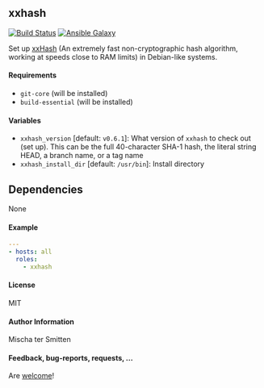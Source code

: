 ## xxhash

[![Build Status](https://travis-ci.org/Oefenweb/ansible-xxhash.svg?branch=master)](https://travis-ci.org/Oefenweb/ansible-xxhash) [![Ansible Galaxy](http://img.shields.io/badge/ansible--galaxy-xxhash-blue.svg)](https://galaxy.ansible.com/tersmitten/xxhash)

Set up [xxHash](http://www.xxhash.com/) (An extremely fast non-cryptographic hash algorithm, working at speeds close to RAM limits) in Debian-like systems.

#### Requirements

* `git-core` (will be installed)
* `build-essential` (will be installed)

#### Variables

* `xxhash_version` [default: `v0.6.1`]: What version of `xxhash` to check out (set up). This can be the full 40-character SHA-1 hash, the literal string HEAD, a branch name, or a tag name
* `xxhash_install_dir` [default: `/usr/bin`]: Install directory

## Dependencies

None

#### Example

```yaml
---
- hosts: all
  roles:
    - xxhash
```

#### License

MIT

#### Author Information

Mischa ter Smitten

#### Feedback, bug-reports, requests, ...

Are [welcome](https://github.com/Oefenweb/ansible-xxhash/issues)!
